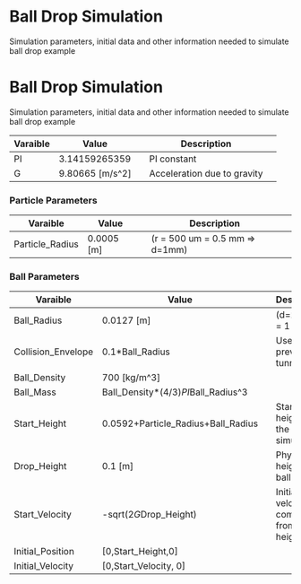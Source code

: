 Ball Drop Simulation
=========

Simulation parameters, initial data and other information needed to simulate ball drop example



Ball Drop Simulation
=========

Simulation parameters, initial data and other information needed to simulate ball drop example

| Varaible           | Value                               |   | Description                                 |   |
|--------------------|-------------------------------------|---|---------------------------------------------|---|
| PI                 | 3.14159265359                       |   | PI constant                                 |   |
| G                  | 9.80665 [m/s^2]                     |   | Acceleration due to gravity                 |   |

### Particle Parameters

| Varaible           | Value                               |   | Description                                 |   |
|--------------------|-------------------------------------|---|---------------------------------------------|---|
| Particle_Radius    | 0.0005 [m]                          |   | (r = 500 um = 0.5 mm => d=1mm)              |   |



### Ball Parameters
| Varaible           | Value                               |   | Description                                 |   |
|--------------------|-------------------------------------|---|---------------------------------------------|---|
| Ball_Radius        | 0.0127 [m]                          |   | (d=2.54 cm = 1 in)                          |   |
| Collision_Envelope | 0.1*Ball_Radius                     |   | Used to prevent tunneling                   |   |
| Ball_Density       | 700 [kg/m^3]                        |   |                                             |   |
| Ball_Mass          | Ball_Density*(4/3)*PI*Ball_Radius^3 |   |                                             |   |
| Start_Height       | 0.0592+Particle_Radius+Ball_Radius  |   | Starting height of the ball in simulation   |   |
| Drop_Height        | 0.1 [m]                             |   | Physical height of ball                     |   |
| Start_Velocity     | -sqrt(2*G*Drop_Height)              |   | Initial velocity computed from start height |   |
| Initial_Position   | [0,Start_Height,0]                  |   |                                             |   |
| Initial_Velocity   | [0,Start_Velocity, 0]               |   |                                             |   |

